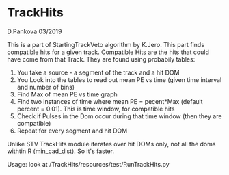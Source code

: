 # TrackHits
D.Pankova 03/2019

This is a part of StartingTrackVeto algorithm by K.Jero.
This part finds compatible hits for a given track.
Compatible Hits are the hits that could have come from that Track.
They are found using probabily tables:
1) You take a source - a segment of the track and a hit DOM
2) You Look into the tables to read out mean PE vs time 
   (given time interval and number of bins)
3) Find Max of mean PE vs time graph
4) Find two instances of time where mean PE = pecent*Max (default percent = 0.01). 
   This is time window, for compatible hits
5) Check if Pulses in the Dom occur during that time window 
   (then they are compatible)
6) Repeat for every segment and hit DOM

Unlike STV TrackHits module iterates over hit DOMs only, 
not all the doms withtin R (min_cad_dist). So it's faster.

Usage: look at /TrackHits/resources/test/RunTrackHits.py
